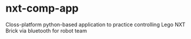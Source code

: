 # nxt-comp-app
Closs-platform python-based application to practice controlling Lego NXT Brick via bluetooth for robot team
